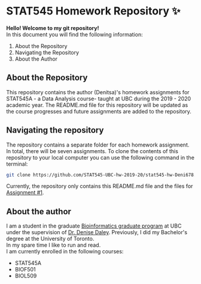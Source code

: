 # STAT545 Homework Repository :sparkles:
__Hello! Welcome to my git repository!__ <br>
In this document you will find the following information:
1. About the Repository
2. Navigating the Repository
3. About the Author

## About the Repository
This repository contains the author (Denitsa)'s homework assignments for  STAT545A - a Data Analysis course- taught at UBC during the 2019 - 2020 academic year. The README.md file for this repository will be updated as the course progresses and future assignments are added to the repository. 

## Navigating the repository

The repository contains a separate folder for each homework assignment. In total, there will be seven assignments.
To  clone the contents of this repository to your local computer you can use the following command in the terminal:
```bash
git clone https://github.com/STAT545-UBC-hw-2019-20/stat545-hw-Deni678.git
```
Currently, the repository only contains this README.md file and the files for [Assignment #1](https://stat545.stat.ubc.ca/evaluation/hw01/hw01/).

## About the author
I am a student in the graduate [Bioinformatics graduate program](http://www.bioinformatics.ubc.ca) at UBC under the supervision of [Dr. Denise Daley](https://www.hli.ubc.ca/profile/daley/denise). Previously, I did my Bachelor's degree at the University of Toronto.
<br>In my spare time I like to run and read.</br>
I am currently enrolled in the following courses:
* STAT545A
* BIOF501
* BIOL509

